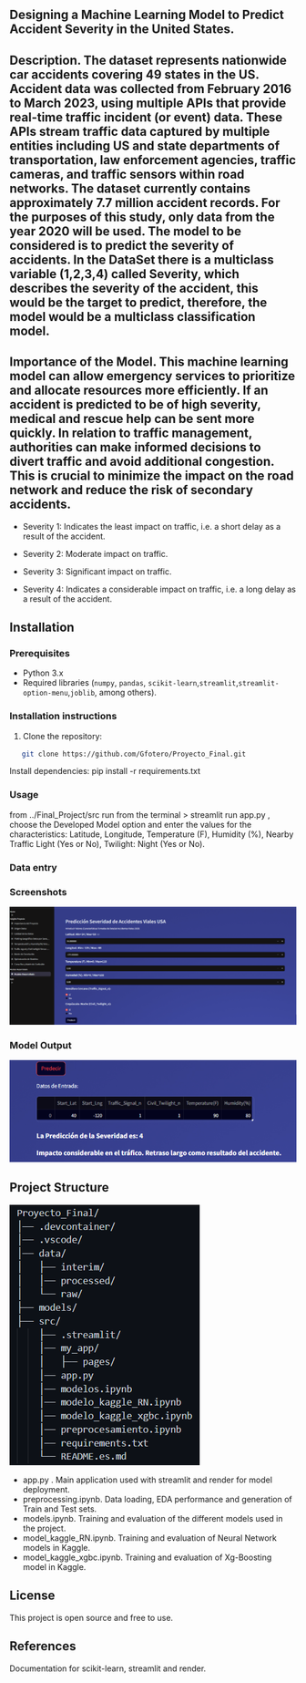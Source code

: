 ## Designing a Machine Learning Model to Predict Accident Severity in the United States.

## Description. The dataset represents nationwide car accidents covering 49 states in the US. Accident data was collected from February 2016 to March 2023, using multiple APIs that provide real-time traffic incident (or event) data. These APIs stream traffic data captured by multiple entities including US and state departments of transportation, law enforcement agencies, traffic cameras, and traffic sensors within road networks. The dataset currently contains approximately 7.7 million accident records. **For the purposes of this study, only data from the year 2020 will be used**. The model to be considered is to predict the severity of accidents. In the DataSet there is a multiclass variable (1,2,3,4) called Severity, which describes the severity of the accident, this would be the target to predict, therefore, the **model would be a multiclass classification model**.

## Importance of the Model. This machine learning model can allow emergency services to prioritize and allocate resources more efficiently. If an accident is predicted to be of high severity, medical and rescue help can be sent more quickly. In relation to traffic management, authorities can make informed decisions to divert traffic and avoid additional congestion. This is crucial to minimize the impact on the road network and reduce the risk of secondary accidents.

- Severity 1: Indicates the least impact on traffic, i.e. a short delay as a result of the accident.

- Severity 2: Moderate impact on traffic.

- Severity 3: Significant impact on traffic.

- Severity 4: Indicates a considerable impact on traffic, i.e. a long delay as a result of the accident.

## Installation

### Prerequisites
- Python 3.x
- Required libraries (`numpy`, `pandas`, `scikit-learn`,`streamlit`,`streamlit-option-menu`,`joblib`, among others).
### Installation instructions
1. Clone the repository:
```bash
   git clone https://github.com/Gfotero/Proyecto_Final.git
   ```
Install dependencies:
pip install -r requirements.txt

### Usage
from ../Final_Project/src run from the terminal > streamlit run app.py , choose the Developed Model option and enter the values ​​for the characteristics: Latitude, Longitude, Temperature (F), Humidity (%), Nearby Traffic Light (Yes or No), Twilight: Night (Yes or No).

### Data entry

### Screenshots
![alt text](image.png)

### Model Output

![alt text](image-1.png)

## Project Structure

![alt text](image-2.png)

- app.py . Main application used with streamlit and render for model deployment.
- preprocessing.ipynb. Data loading, EDA performance and generation of Train and Test sets.
- models.ipynb. Training and evaluation of the different models used in the project.
- model_kaggle_RN.ipynb. Training and evaluation of Neural Network models in Kaggle.
- model_kaggle_xgbc.ipynb. Training and evaluation of Xg-Boosting model in Kaggle.

## License
This project is open source and free to use.

## References
Documentation for scikit-learn, streamlit and render.